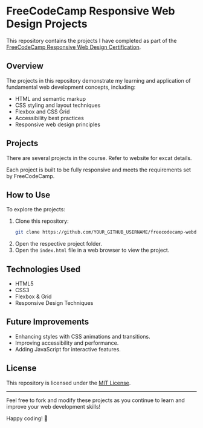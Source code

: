 # FreeCodeCamp Responsive Web Design Projects

This repository contains the projects I have completed as part of the [FreeCodeCamp Responsive Web Design Certification](https://www.freecodecamp.org/learn/2022/responsive-web-design/).

## Overview
The projects in this repository demonstrate my learning and application of fundamental web development concepts, including:
- HTML and semantic markup
- CSS styling and layout techniques
- Flexbox and CSS Grid
- Accessibility best practices
- Responsive web design principles

## Projects
There are several projects in the course. Refer to website for excat details.

Each project is built to be fully responsive and meets the requirements set by FreeCodeCamp.

## How to Use
To explore the projects:
1. Clone this repository:
   ```sh
   git clone https://github.com/YOUR_GITHUB_USERNAME/freecodecamp-webdesign.git
   ```
2. Open the respective project folder.
3. Open the `index.html` file in a web browser to view the project.

## Technologies Used
- HTML5
- CSS3
- Flexbox & Grid
- Responsive Design Techniques

## Future Improvements
- Enhancing styles with CSS animations and transitions.
- Improving accessibility and performance.
- Adding JavaScript for interactive features.

## License
This repository is licensed under the [MIT License](LICENSE).

---
Feel free to fork and modify these projects as you continue to learn and improve your web development skills!

Happy coding! 🚀

